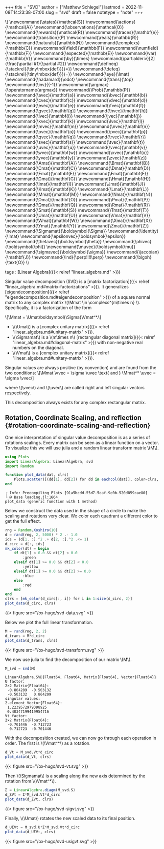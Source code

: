 +++
title = "SVD"
author = ["Matthew Schlegel"]
lastmod = 2022-11-08T14:23:38-07:00
slug = "svd"
draft = false
notetype = "note"
+++

\\( \newcommand{\states}{\mathcal{S}}
\newcommand{\actions}{\mathcal{A}}
\newcommand{\observations}{\mathcal{O}}
\newcommand{\rewards}{\mathcal{R}}
\newcommand{\traces}{\mathbf{e}}
\newcommand{\transition}{P}
\newcommand{\reals}{\mathbb{R}}
\newcommand{\naturals}{\mathbb{N}}
\newcommand{\complexs}{\mathbb{C}}
\newcommand{\field}{\mathbb{F}}
\newcommand{\numfield}{\mathbb{F}}
\newcommand{\expected}{\mathbb{E}}
\newcommand{\var}{\mathbb{V}}
\newcommand{\by}{\times}
\newcommand{\partialderiv}[2]{\frac{\partial #1}{\partial #2}}
\newcommand{\defineq}{\stackrel{{\tiny\mbox{def}}}{=}}
\newcommand{\defeq}{\stackrel{{\tiny\mbox{def}}}{=}}
\newcommand{\eye}{\Imat}
\newcommand{\hadamard}{\odot}
\newcommand{\trans}{\top}
\newcommand{\inv}{{-1}}
\newcommand{\argmax}{\operatorname{argmax}}
\newcommand{\Prob}{\mathbb{P}}
\newcommand{\avec}{\mathbf{a}}
\newcommand{\bvec}{\mathbf{b}}
\newcommand{\cvec}{\mathbf{c}}
\newcommand{\dvec}{\mathbf{d}}
\newcommand{\evec}{\mathbf{e}}
\newcommand{\fvec}{\mathbf{f}}
\newcommand{\gvec}{\mathbf{g}}
\newcommand{\hvec}{\mathbf{h}}
\newcommand{\ivec}{\mathbf{i}}
\newcommand{\jvec}{\mathbf{j}}
\newcommand{\kvec}{\mathbf{k}}
\newcommand{\lvec}{\mathbf{l}}
\newcommand{\mvec}{\mathbf{m}}
\newcommand{\nvec}{\mathbf{n}}
\newcommand{\ovec}{\mathbf{o}}
\newcommand{\pvec}{\mathbf{p}}
\newcommand{\qvec}{\mathbf{q}}
\newcommand{\rvec}{\mathbf{r}}
\newcommand{\svec}{\mathbf{s}}
\newcommand{\tvec}{\mathbf{t}}
\newcommand{\uvec}{\mathbf{u}}
\newcommand{\vvec}{\mathbf{v}}
\newcommand{\wvec}{\mathbf{w}}
\newcommand{\xvec}{\mathbf{x}}
\newcommand{\yvec}{\mathbf{y}}
\newcommand{\zvec}{\mathbf{z}}
\newcommand{\Amat}{\mathbf{A}}
\newcommand{\Bmat}{\mathbf{B}}
\newcommand{\Cmat}{\mathbf{C}}
\newcommand{\Dmat}{\mathbf{D}}
\newcommand{\Emat}{\mathbf{E}}
\newcommand{\Fmat}{\mathbf{F}}
\newcommand{\Gmat}{\mathbf{G}}
\newcommand{\Hmat}{\mathbf{H}}
\newcommand{\Imat}{\mathbf{I}}
\newcommand{\Jmat}{\mathbf{J}}
\newcommand{\Kmat}{\mathbf{K}}
\newcommand{\Lmat}{\mathbf{L}}
\newcommand{\Mmat}{\mathbf{M}}
\newcommand{\Nmat}{\mathbf{N}}
\newcommand{\Omat}{\mathbf{O}}
\newcommand{\Pmat}{\mathbf{P}}
\newcommand{\Qmat}{\mathbf{Q}}
\newcommand{\Rmat}{\mathbf{R}}
\newcommand{\Smat}{\mathbf{S}}
\newcommand{\Tmat}{\mathbf{T}}
\newcommand{\Umat}{\mathbf{U}}
\newcommand{\Vmat}{\mathbf{V}}
\newcommand{\Wmat}{\mathbf{W}}
\newcommand{\Xmat}{\mathbf{X}}
\newcommand{\Ymat}{\mathbf{Y}}
\newcommand{\Zmat}{\mathbf{Z}}
\newcommand{\Sigmamat}{\boldsymbol{\Sigma}}
\newcommand{\identity}{\Imat}
\newcommand{\epsilonvec}{\boldsymbol{\epsilon}}
\newcommand{\thetavec}{\boldsymbol{\theta}}
\newcommand{\phivec}{\boldsymbol{\phi}}
\newcommand{\muvec}{\boldsymbol{\mu}}
\newcommand{\sigmavec}{\boldsymbol{\sigma}}
\newcommand{\jacobian}{\mathbf{J}}
\newcommand{\ind}{\perp\!\!\!\!\perp}
\newcommand{\bigoh}{\text{O}}
\\)

tags
: [Linear Algebra]({{< relref "linear_algebra.md" >}})

Singular value decomposition (SVD) is a [matrix factorization]({{< relref "linear_algebra.md#matrix-factorizations" >}}). It generalizes [eigendecomposition]({{< relref "eigendecomposition.md#eigendecomposition" >}}) of a square normal matrix to any complex matrix \\(\Mmat \in \complexs^{m\times n} \\). Specifically, it is a factorization of the form

\\[\Mmat = \Umat\boldsymbol{\Sigma}\Vmat^\*.\\]

-   \\(\Umat\\) is a [complex unitary matrix]({{< relref "linear_algebra.md#unitary-matrix" >}}).
-   \\(\Sigmamat\\) is a \\(m\times n\\) [rectangular diagonal matrix]({{< relref "linear_algebra.md#diagonal-matrix" >}}) with non-negative real numbers on the diagonal.
-   \\(\Vmat\\) is a  [complex unitary matrix]({{< relref "linear_algebra.md#unitary-matrix" >}}).

Singular values are always positive (by convention) and are found from the two conditions:
\\[\Mmat \vvec = \sigma \uvec \text{ and } \Mmat^\* \uvec = \sigma \vvec\\]

where \\(\vvec\\) and \\(\uvec\\) are called right and left singular vectors respectively.

This decomposition always exists for any complex rectangular matrix.


## Rotation, Coordinate Scaling, and reflection {#rotation-coordinate-scaling-and-reflection}

One nice interpretation of singular value decomposition is as a series of rotations scalings. Every matrix can be seen as a linear function on a vector. To visualize this we will use julia and a random linear transform matrix \\(M\\).

```julia
using Plots
import LinearAlgebra: LinearAlgebra, svd
import Random

function plot_data(dat, clrs)
    Plots.scatter([(dd[1], dd[2]) for dd in eachcol(dat)], color=clrs, xlim=(-1.5, 1.5), ylim=(-1, 1), legend=false)
end
```

```text
┌ Info: Precompiling Plots [91a5bcdd-55d7-5caf-9e0b-520d859cae80]
└ @ Base loading.jl:1664
plot_data (generic function with 1 method)
```

Below we construct the data used in the shape of a circle to make the scaling and rotations very clear. We color each quadrant a different color to get the full effect.

```julia
rng = Random.Xoshiro(10)
d = rand(rng, 2, 5000) * 2 .- 1.0
ids = (d[1, :].^2 .+ d[2, :].^2 .<= 1)
d_circ = d[:, ids]
mk_color(dt) = begin
    if dt[1] < 0.0 && dt[2] < 0.0
        :green
    elseif dt[1] >= 0.0 && dt[2] < 0.0
        :yellow
    elseif dt[1] >= 0.0 && dt[2] >= 0.0
        :blue
    else
        :red
    end
end
clrs = [mk_color(d_circ[:, i]) for i in 1:size(d_circ, 2)]
plot_data(d_circ, clrs)
```

{{< figure src="/ox-hugo/svd-data.svg" >}}

Below we plot the full linear transformation.

```julia
M = rand(rng, 2, 2)
d_trans = M*d_circ
plot_data(d_trans, clrs)
```

{{< figure src="/ox-hugo/svd-transform.svg" >}}

We now use julia to find the decomposition of our matrix \\(M\\).

```julia
M_svd = svd(M)
```

```text
LinearAlgebra.SVD{Float64, Float64, Matrix{Float64}, Vector{Float64}}
U factor:
2×2 Matrix{Float64}:
 -0.864209  -0.503132
 -0.503132   0.864209
singular values:
2-element Vector{Float64}:
 1.2239572979398925
 0.40347199419954716
Vt factor:
2×2 Matrix{Float64}:
 -0.701446  -0.712723
  0.712723  -0.701446
```

With the decomposition created, we can now go through each operation in order. The first is \\(\Vmat^\*\\) as a rotation.

```julia
d_Vt = M_svd.Vt*d_circ
plot_data(d_Vt, clrs)
```

{{< figure src="/ox-hugo/svd-vt.svg" >}}

Then \\(\Sigmamat\\) is a scaling along the new axis determined by the rotation from \\(\Vmat^\*\\).

```julia
Σ = LinearAlgebra.diagm(M_svd.S)
d_ΣVt = Σ*M_svd.Vt*d_circ
plot_data(d_ΣVt, clrs)
```

{{< figure src="/ox-hugo/svd-sigvt.svg" >}}

Finally, \\(\Umat\\) rotates the new scaled data to its final position.

```julia
d_UΣVt = M_svd.U*Σ*M_svd.Vt*d_circ
plot_data(d_UΣVt, clrs)
```

{{< figure src="/ox-hugo/svd-usigvt.svg" >}}
